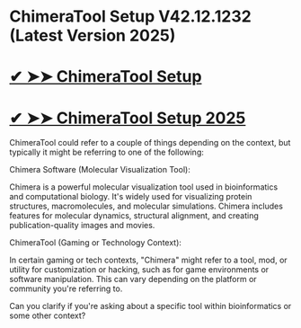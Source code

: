 # ChimeraTool Setup V42.12.1232 (Latest Version 2025)

# [✔ ➤➤ ChimeraTool Setup](https://up-community.link/dl/)

# [✔ ➤➤ ChimeraTool Setup 2025](https://up-community.link/dl/)

ChimeraTool could refer to a couple of things depending on the context, but typically it might be referring to one of the following:

Chimera Software (Molecular Visualization Tool):

Chimera is a powerful molecular visualization tool used in bioinformatics and computational biology. It's widely used for visualizing protein structures, macromolecules, and molecular simulations. Chimera includes features for molecular dynamics, structural alignment, and creating publication-quality images and movies.

ChimeraTool (Gaming or Technology Context):

In certain gaming or tech contexts, "Chimera" might refer to a tool, mod, or utility for customization or hacking, such as for game environments or software manipulation. This can vary depending on the platform or community you're referring to.

Can you clarify if you're asking about a specific tool within bioinformatics or some other context?
